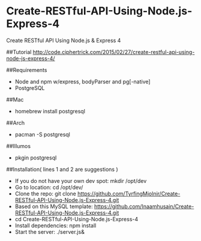 # Create-RESTful-API-Using-Node.js-Express-4
Create RESTful API Using Node.js &amp; Express 4

##Tutorial
http://code.ciphertrick.com/2015/02/27/create-restful-api-using-node-js-express-4/

##Requirements
* Node and npm w/express, bodyParser and pg[-native]
* PostgreSQL

##Mac
* homebrew install postgresql

##Arch
* pacman -S postgresql

##Illumos
* pkgin postgresql

##Installation( lines 1 and 2 are suggestions )

* If you do not have your own dev spot: mkdir /opt/dev
* Go to location: cd /opt/dev/
* Clone the repo: git clone https://github.com/TyrfingMjolnir/Create-RESTful-API-Using-Node.js-Express-4.git
* Based on this MySQL template: https://github.com/Inaamhusain/Create-RESTful-API-Using-Node.js-Express-4.git
* cd Create-RESTful-API-Using-Node.js-Express-4
* Install dependencies: npm install  
* Start the server: ./server.js&

